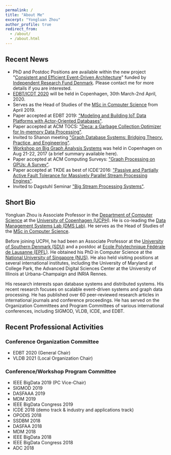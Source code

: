```yaml
---
permalink: /
title: "About Me"
excerpt: "Yongluan Zhou"
author_profile: true
redirect_from: 
  - /about/
  - /about.html
---
```


## Recent News
* PhD and Postdoc Positions are available within the new project "[Consistent and Efficient Event-Driven Architecture](https://di.ku.dk/english/research/sdps/research-groups/dms/ceeda/)" funded by [Independent Research Fund Denmark](https://dff.dk/en). Please contact me for more details if you are interested.
* [EDBT/ICDT 2020](https://diku-dk.github.io/edbticdt2020/) will be held in Copenhagen, 30th March-2nd April, 2020.
* Serves as the Head of Studies of the [MSc in Computer Science](https://studies.ku.dk/masters/computer-science/) from April 2019.
* Paper accepted at EDBT 2019: ["Modeling and Building IoT Data Platforms with Actor-Oriented Databases"](publications/WRBSMZ19-iotactors.pdf). 
* Paper accepted at ACM TOCS: ["Deca: a Garbage Collection Optimizer for In-memory Data Processing"](https://static-curis.ku.dk/portal/files/209318282/deca.pdf).
* Invited to Shanon meeting ["Graph Database Systems: Bridging Theory, Practice, and Engineering"](http://shonan.nii.ac.jp/shonan/blog/2018/02/09/no-138-graph-database-systems-bridging-theory-practice-and-engineering/). 
* [Workshop on Big Graph Analysis Systems](https://di.ku.dk/english/research/apl-group/dms/biggraphsys2017/) was held in Copenhagen on Aug 21-22, 2017 (a brief summary available here). 
* Paper accepted at ACM Computing Surveys: ["Graph Processing on GPUs: A Survey"](https://static-curis.ku.dk/portal/files/209317668/gpu_survey.pdf).  
* Paper accepted at TKDE as best of ICDE'2016: ["Passive and Partially Active Fault Tolerance for Massively Parallel Stream Processing Engines"](http://static-curis.ku.dk/portal/files/182749482/paper.pdf). 
* Invited to Dagstuhl Seminar ["Big Stream Processing Systems"](https://www.dagstuhl.de/en/program/calendar/semhp/?semnr=17441). 


## Short Bio
Yongluan Zhou is Associate Professor in the [Department of Computer Science](http://diku.dk) at the [University of Copenhagen (UCPH)](http://ku.dk). He is co-leading the [Data Management Systems Lab (DMS Lab)](http://diku.dk/dms). He serves as the Head of Studies of the [MSc in Computer Science](https://studies.ku.dk/masters/computer-science/).

Before joining UCPH, he had been an Associate Professor at the [University of Southern Denmark (SDU)](http://www.sdu.dk) and a postdoc at [Ecole Polytechnique Fédérale de Lausanne (EPFL)](http://epfl.ch). He obtained his PhD in Computer Science at the [National University of Singapore (NUS)](http://www.nus.edu.sg). He also held visiting positions at several international institutes, including the University of Maryland at College Park, the Advanced Digital Sciences Center at the University of Illinois at Urbana-Champaign and INRIA Rennes. 

His research interests span database systems and distributed systems. His recent research focuses on scalable event-driven systems and graph data processing. He has published over 60 peer-reviewed research articles in international journals and conference proceedings. He has served on the Organization Committees and Program Committees of various international conferences, including SIGMOD, VLDB, ICDE, and EDBT.


## Recent Professional Activities
### Conference Organization Committee
* EDBT 2020 (General Chair)
* VLDB 2021 (Local Organization Chair)

### Conference/Workshop Program Committee
* IEEE BigData 2019 (PC Vice-Chair)
* SIGMOD 2019
* DASFAAA 2019
* MDM 2019
* IEEE BigData Congress 2019
* ICDE 2018 (demo track & industry and applications track)
* OPODIS 2018
* SSDBM 2018
* DASFAA 2018
* MDM 2018
* IEEE BigData 2018
* IEEE BigData Congress 2018
* ADC 2018
